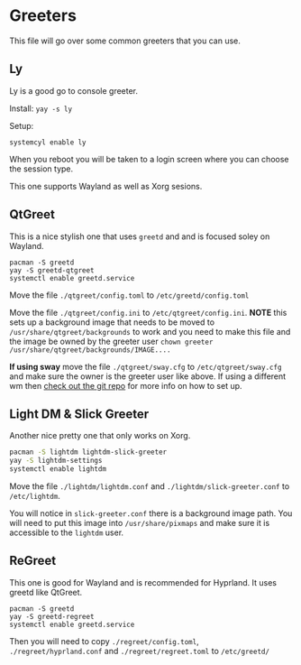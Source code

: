 # Greeters

This file will go over some common greeters that you can use.

## Ly

Ly is a good go to console greeter. 

Install: `yay -s ly`

Setup:
```
systemcyl enable ly
```

When you reboot you will be taken to a login screen where you can choose the session type.

This one supports Wayland as well as Xorg sesions.

## QtGreet

This is a nice stylish one that uses `greetd` and and is focused soley on Wayland.

```
pacman -S greetd
yay -S greetd-qtgreet
systemctl enable greetd.service
```

Move the file `./qtgreet/config.toml` to `/etc/greetd/config.toml`

Move the file `./qtgreet/config.ini` to `/etc/qtgreet/config.ini`. **NOTE** this sets up a background image that needs to be moved to `/usr/share/qtgreet/backgrounds` to work and you need to make this file and the image be owned by the greeter user `chown greeter /usr/share/qtgreet/backgrounds/IMAGE....`

**If using sway** move the file `./qtgreet/sway.cfg` to `/etc/qtgreet/sway.cfg` and make sure the owner is the greeter user like above. If using a different wm then [check out the git repo](https://github.com/marcusbritanicus/QtGreet) for more info on how to set up.

## Light DM & Slick Greeter

Another nice pretty one that only works on Xorg.

```bash
pacman -S lightdm lightdm-slick-greeter
yay -S lightdm-settings
systemctl enable lightdm
```

Move the file `./lightdm/lightdm.conf` and `./lightdm/slick-greeter.conf` to `/etc/lightdm`.

You will notice in `slick-greeter.conf` there is a background image path. You will need to put this image into `/usr/share/pixmaps` and make sure it is accessible to the `lightdm` user.

## ReGreet

This one is good for Wayland and is recommended for Hyprland. It uses greetd like QtGreet.

```
pacman -S greetd
yay -S greetd-regreet
systemctl enable greetd.service
```

Then you will need to copy `./regreet/config.toml`, `./regreet/hyprland.conf` and `./regreet/regreet.toml` to `/etc/greetd/`
